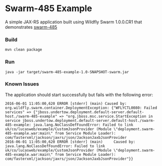 # Swarm-485 Example

A simple JAX-RS application built using Wildfly Swarm 1.0.0.CR1 that demonstrates [swarm-485](https://issues.jboss.org/browse/SWARM-485) 
 

### Build

```
mvn clean package
```

### Run

 ```
java -jar target/swarm-485-example-1.0-SNAPSHOT-swarm.jar 
```

### Known Issues

The application should start successfully but fails with the following error:

```
2016-06-01 11:05:00,620 ERROR [stderr] (main) Caused by: org.wildfly.swarm.container.DeploymentException: {"WFLYCTL0080: Failed services" => {"jboss.undertow.deployment.default-server.default-host./swarm-485-example" => "org.jboss.msc.service.StartException in service jboss.undertow.deployment.default-server.default-host./swarm-485-example: java.lang.NoClassDefFoundError: Failed to link uk/co/lucasweb/example/CustomJsonProvider (Module \"deployment.swarm-485-example.war:main\" from Service Module Loader): com/fasterxml/jackson/jaxrs/json/JacksonJaxbJsonProvider
2016-06-01 11:05:00,620 ERROR [stderr] (main)     Caused by: java.lang.NoClassDefFoundError: Failed to link uk/co/lucasweb/example/CustomJsonProvider (Module \"deployment.swarm-485-example.war:main\" from Service Module Loader): com/fasterxml/jackson/jaxrs/json/JacksonJaxbJsonProvider"}}
```
